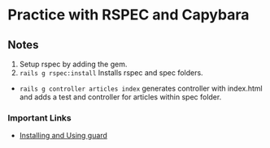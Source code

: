 # Practice with RSPEC and Capybara

## Notes

1. Setup rspec by adding the gem.
2. ``` rails g rspec:install ``` Installs rspec and spec folders.
- ``` rails g controller articles index ``` generates controller with index.html and adds a test and controller for articles within spec folder.

### Important Links
- [Installing and Using guard](https://github.com/guard/guard-rspec)
